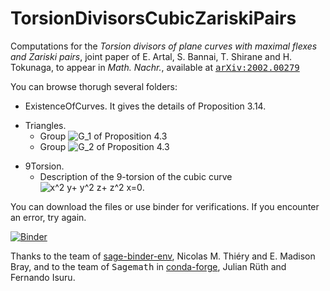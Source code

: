 # TorsionDivisorsCubicZariskiPairs
Computations for the *Torsion divisors of plane curves with maximal flexes and Zariski pairs*, joint paper of E. Artal, S. Bannai, T. Shirane and H. Tokunaga, to appear in *Math. Nachr.*, available at [<kbd>arXiv:2002.00279</kbd>](https://arxiv.org/abs/2005.12673)

You can browse thorugh several folders:
- ExistenceOfCurves. It gives the details of Proposition 3.14.

<!--[![Binder](https://mybinder.org/badge_logo.svg)](https://mybinder.org/v2/gh/enriqueartal/TorsionDivisorsCubicZariskiPairs/sagedev?filepath=ExistenceOfCurves%2Ftorsion.ipynb)-->

- Triangles. 
   - Group ![G_1](https://render.githubusercontent.com/render/math?math=G_1) of Proposition 4.3
   - Group ![G_2](https://render.githubusercontent.com/render/math?math=G_2) of Proposition 4.3

<!--[![Binder](https://mybinder.org/badge_logo.svg)](https://mybinder.org/v2/gh/enriqueartal/TorsionDivisorsCubicZariskiPairs/sagedev?filepath=Triangles%2FCubicTriangle2.ipynb)-->

- 9Torsion.
   - Description of the 9-torsion of the cubic curve ![x^2 y+ y^2 z+ z^2 x=0](https://render.githubusercontent.com/render/math?math=x%5E2%20y%2B%20y%5E2%20z%2B%20z%5E2%20x%3D0).
   
<!--[![Binder](https://mybinder.org/badge_logo.svg)](https://mybinder.org/v2/gh/enriqueartal/TorsionDivisorsCubicZariskiPairs/sagedev?filepath=9torsion%2FCubicArithmetic9.ipynb)-->


You can download the files or use binder for verifications. If you encounter an error, try again.

[![Binder](https://mybinder.org/badge_logo.svg)](https://mybinder.org/v2/gh/enriqueartal/TorsionDivisorsCubicZariskiPairs/master)

Thanks to the team of [sage-binder-env](https://github.com/sagemath/sage-binder-env), Nicolas M. Thiéry  and E. Madison Bray, and to the 
team of <kbd>Sagemath</kbd> in [conda-forge](https://github.com/conda-forge/sage-feedstock), Julian Rüth and Fernando Isuru.
